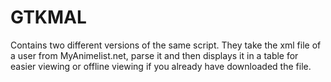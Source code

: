 GTKMAL
======

Contains two different versions of the same script. They take the xml file of a user from MyAnimelist.net, parse it and then displays it in a table for easier viewing or offline viewing if you already have downloaded the file.
